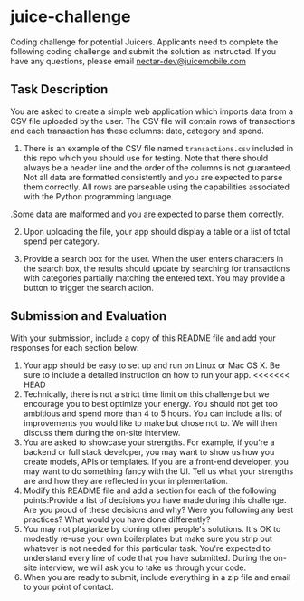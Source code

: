 # juice-challenge
Coding challenge for potential Juicers. Applicants need to complete the following coding challenge and submit the solution as instructed. If you have any questions, please email nectar-dev@juicemobile.com

## Task Description
You are asked to create a simple web application which imports data from a CSV file uploaded by the user. The CSV file will contain rows of transactions and each transaction has these columns: date, category and spend.

1. There is an example of the CSV file named `transactions.csv` included in this repo which you should use for testing. Note that there should always be a header line and the order of the columns is not guaranteed. Not all data are formatted consistently and you are expected to parse them correctly.  All rows are parseable using the capabilities associated with the Python programming language.

.Some data are malformed and you are expected to parse them correctly.

2. Upon uploading the file, your app should display a table or a list of total spend per category.

3. Provide a search box for the user. When the user enters characters in the search box, the results should update by searching for transactions with categories partially matching the entered text. You may provide a button to trigger the search action.

## Submission and Evaluation
With your submission, include a copy of this README file and add your responses for each section below:

1. Your app should be easy to set up and run on Linux or Mac OS X. Be sure to include a detailed instruction on how to run your app.
<<<<<<< HEAD
2. Technically, there is not a strict time limit on this challenge but we encourage you to best optimize your energy. You should not get too ambitious and spend more than 4 to 5 hours. You can include a list of improvements you would like to make but chose not to. We will then discuss them during the on-site interview.
3. You are asked to showcase your strengths. For example, if you're a backend or full stack developer, you may want to show us how you create models, APIs or templates. If you are a front-end developer, you may want to do something fancy with the UI. Tell us what your strengths are and how they are reflected in your implementation.
4. Modify this README file and add a section for each of the following points:Provide a list of decisions you have made during this challenge. Are you proud of these decisions and why? Were you following any best practices? What would you have done differently?
5. You may not plagiarize by cloning other people's solutions. It's OK to modestly re-use your own boilerplates but make sure you strip out whatever is not needed for this particular task. You're expected to understand every line of code that you have submitted. During the on-site interview, we will ask you to take us through your code.
6. When you are ready to submit, include everything in a zip file and email to your point of contact.
